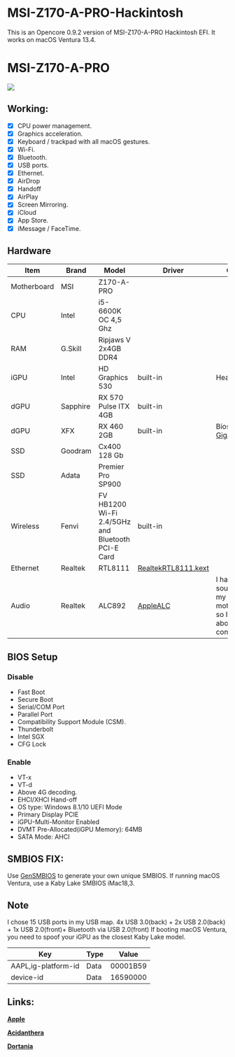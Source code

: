 # MSI-Z170-A-PRO-Hackintosh
This is an Opencore 0.9.2 version of MSI-Z170-A-PRO Hackintosh EFI. It works on macOS Ventura 13.4.

MSI-Z170-A-PRO
=============
[![](https://asset.msi.com/resize/image/global/product/five_pictures1_3571_2015090218004355e6c8cb75bf4.png62405b38c58fe0f07fcef2367d8a9ba1/1024.png)](https://www.msi.com/Motherboard/Z170-A-PRO/Specification "MSI-Z170-A-PRO")
## Working:
- [x] CPU power management.
- [x] Graphics acceleration.
- [x] Keyboard / trackpad with all macOS gestures.
- [x] Wi-Fi.
- [x] Bluetooth.
- [x] USB ports.
- [x] Ethernet.
- [x] AirDrop 
- [x] Handoff
- [x] AirPlay 
- [x] Screen Mirroring.
- [x] iCloud 
- [x] App Store.
- [x] iMessage / FaceTime.

## Hardware
| Item | Brand | Model | Driver | Comment |
|-----|-----|-----|-----|-----|
| Motherboard | MSI | Z170-A-PRO | | |
| CPU | Intel | i5-6600K OC 4,5 Ghz | | |
| RAM | G.Skill |  Ripjaws V 2x4GB DDR4 | | |
| iGPU | Intel | HD Graphics 530 | built-in | Headless mode |
| dGPU | Sapphire | RX 570 Pulse ITX 4GB  | built-in |  |
| dGPU | XFX  | RX 460 2GB | built-in | Bios flash  to [Gigabyte.RX460](https://www.techpowerup.com/vgabios/187609/gigabyte-rx460-2048-160804)   |
| SSD | Goodram |  Cx400 128 Gb  | | |
| SSD | Adata | Premier Pro SP900  | | |
| Wireless | Fenvi | FV HB1200  Wi-Fi 2.4/5GHz and Bluetooth PCI-E Card | built-in |  |
| Ethernet | Realtek | RTL8111 | [RealtekRTL8111.kext](https://github.com/Mieze/RTL8111_driver_for_OS_X/releases) | |
| Audio | Realtek | ALC892 | [AppleALC](https://github.com/acidanthera/AppleALC) | I have a broken sound card on my motherboard, so I'm not sure about the configuration |
## BIOS Setup
### Disable
- Fast Boot
- Secure Boot
- Serial/COM Port
- Parallel Port
- Compatibility Support Module (CSM).
- Thunderbolt
- Intel SGX
- CFG Lock
### Enable
- VT-x
- VT-d
- Above 4G decoding. 
- EHCI/XHCI Hand-off
- OS type: Windows 8.1/10 UEFI Mode
- Primary Display  PCIE 
- iGPU-Multi-Monitor  Enabled 
- DVMT Pre-Allocated(iGPU Memory): 64MB
- SATA Mode: AHCI
## SMBIOS FIX:
Use [GenSMBIOS](https://github.com/corpnewt/GenSMBIOS) to generate your own unique SMBIOS. If running macOS Ventura, use a Kaby Lake SMBIOS iMac18,3.
## Note
I chose 15 USB ports in my USB map. 4x USB 3.0(back) + 2x USB 2.0(back) + 1x USB 2.0(front)+ Bluetooth via USB 2.0(front)
If booting macOS Ventura, you need to spoof your iGPU as the closest Kaby Lake model.

| Key | Type | Value |
|-----|-----|-----|
| AAPL,ig-platform-id | Data | 00001B59 |
| device-id | Data | 16590000 |

## Links:

[**Apple**](http://apple.com/)

[**Acidanthera**](https://github.com/acidanthera)

[**Dortania**](https://dortania.github.io/getting-started/)
